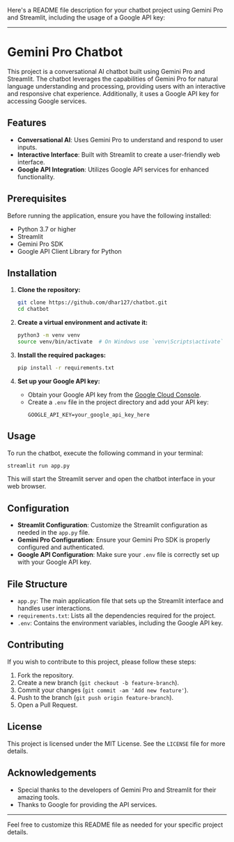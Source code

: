 Here's a README file description for your chatbot project using Gemini Pro and Streamlit, including the usage of a Google API key:

---

# Gemini Pro Chatbot

This project is a conversational AI chatbot built using Gemini Pro and Streamlit. The chatbot leverages the capabilities of Gemini Pro for natural language understanding and processing, providing users with an interactive and responsive chat experience. Additionally, it uses a Google API key for accessing Google services.

## Features

- **Conversational AI**: Uses Gemini Pro to understand and respond to user inputs.
- **Interactive Interface**: Built with Streamlit to create a user-friendly web interface.
- **Google API Integration**: Utilizes Google API services for enhanced functionality.

## Prerequisites

Before running the application, ensure you have the following installed:

- Python 3.7 or higher
- Streamlit
- Gemini Pro SDK
- Google API Client Library for Python

## Installation

1. **Clone the repository:**
   ```bash
   git clone https://github.com/dhar127/chatbot.git
   cd chatbot
   ```

2. **Create a virtual environment and activate it:**
   ```bash
   python3 -m venv venv
   source venv/bin/activate  # On Windows use `venv\Scripts\activate`
   ```

3. **Install the required packages:**
   ```bash
   pip install -r requirements.txt
   ```

4. **Set up your Google API key:**
   - Obtain your Google API key from the [Google Cloud Console](https://console.cloud.google.com/).
   - Create a `.env` file in the project directory and add your API key:
     ```
     GOOGLE_API_KEY=your_google_api_key_here
     ```

## Usage

To run the chatbot, execute the following command in your terminal:

```bash
streamlit run app.py
```

This will start the Streamlit server and open the chatbot interface in your web browser.

## Configuration

- **Streamlit Configuration**: Customize the Streamlit configuration as needed in the `app.py` file.
- **Gemini Pro Configuration**: Ensure your Gemini Pro SDK is properly configured and authenticated.
- **Google API Configuration**: Make sure your `.env` file is correctly set up with your Google API key.

## File Structure

- `app.py`: The main application file that sets up the Streamlit interface and handles user interactions.
- `requirements.txt`: Lists all the dependencies required for the project.
- `.env`: Contains the environment variables, including the Google API key.

## Contributing

If you wish to contribute to this project, please follow these steps:

1. Fork the repository.
2. Create a new branch (`git checkout -b feature-branch`).
3. Commit your changes (`git commit -am 'Add new feature'`).
4. Push to the branch (`git push origin feature-branch`).
5. Open a Pull Request.

## License

This project is licensed under the MIT License. See the `LICENSE` file for more details.

## Acknowledgements

- Special thanks to the developers of Gemini Pro and Streamlit for their amazing tools.
- Thanks to Google for providing the API services.

---

Feel free to customize this README file as needed for your specific project details.
